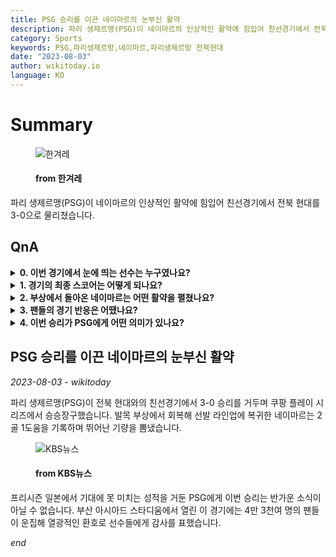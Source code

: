 ```yaml
---
title: PSG 승리를 이끈 네이마르의 눈부신 활약
description: 파리 생제르맹(PSG)이 네이마르의 인상적인 활약에 힘입어 친선경기에서 전북 현대를 3-0으로 물리쳤습니다.
category: Sports
keywords: PSG,파리생제르망,네이마르,파리생제르망 전북현대
date: "2023-08-03"
author: wikitoday.io
language: KO
---
```


# Summary

<figure>
    <img src="https://flexible.img.hani.co.kr/flexible/normal/900/658/imgdb/original/2023/0803/20230803503133.jpg" alt="한겨레" />
    <figcaption>
        <h4> from 한겨레</h4>
    </figcaption>
</figure>

파리 생제르맹(PSG)이 네이마르의 인상적인 활약에 힘입어 친선경기에서 전북 현대를 3-0으로 물리쳤습니다.

## QnA


<details>
    <summary><b>0. 이번 경기에서 눈에 띄는 선수는 누구였나요?</b></summary>
    네이마르는 PSG에서 2골을 넣고 1도움을 기록하며 뛰어난 활약을 펼쳤습니다.
</details>

<details>
    <summary><b>1. 경기의 최종 스코어는 어떻게 되나요?</b></summary>
    PSG가 전북 현대를 상대로 3-0 승리를 거뒀습니다.
</details>

<details>
    <summary><b>2. 부상에서 돌아온 네이마르는 어떤 활약을 펼쳤나요?</b></summary>
    네이마르는 부상 흔적도 없이 뛰어난 기량을 선보이며 PSG의 승리에 크게 기여했습니다.
</details>

<details>
    <summary><b>3. 팬들의 경기 반응은 어땠나요?</b></summary>
    팬들은 경기 내내 아낌없는 환호와 응원으로 선수들에게 감사의 마음을 전했습니다.
</details>

<details>
    <summary><b>4. 이번 승리가 PSG에게 어떤 의미가 있나요?</b></summary>
    이 친선 경기의 승리는 다소 실망스러운 프리시즌을 보낸 PSG에게 반가운 활력소가 되었습니다.
</details>


## PSG 승리를 이끈 네이마르의 눈부신 활약

_2023-08-03 - wikitoday_

파리 생제르맹(PSG)이 전북 현대와의 친선경기에서 3-0 승리를 거두며 쿠팡 플레이 시리즈에서 승승장구했습니다. 발목 부상에서 회복해 선발 라인업에 복귀한 네이마르는 2골 1도움을 기록하며 뛰어난 기량을 뽐냈습니다.

<figure>
    <img src="http://news.kbs.co.kr/data/news/2023/08/03/20230803_rlKbuP.jpg" alt="KBS뉴스" />
    <figcaption>
        <h4> from KBS뉴스</h4>
    </figcaption>
</figure>

프리시즌 일본에서 기대에 못 미치는 성적을 거둔 PSG에게 이번 승리는 반가운 소식이 아닐 수 없습니다. 부산 아시아드 스타디움에서 열린 이 경기에는 4만 3천여 명의 팬들이 운집해 열광적인 환호로 선수들에게 감사를 표했습니다.

_end_

